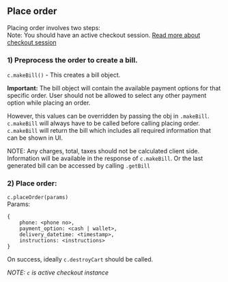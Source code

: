 ## Place order
Placing order involves two steps:  
Note: You should have an active checkout session. [Read more about checkout session](https://github.com/urbanpiper/up-sdk/wiki/Checkout)

### 1) Preprocess the order to create a bill.
`c.makeBill()` - This creates a bill object.

**Important:** The bill object will contain the available payment options for that specific order. User should not be allowed to select any other payment option while placing an order.

However, this values can be overridden by passing the obj in `.makeBill`.   
`c.makeBill` will always have to be called before calling placing order.  
`c.makeBill` will return the bill which includes all required information that can be shown in UI.  

NOTE: Any charges, total, taxes should not be calculated client side. Information will be available in the response of `c.makeBill`. Or the last generated bill can be accessed by calling `.getBill`  

### 2) Place order:  
`c.placeOrder(params)`  
Params:
```
{
    phone: <phone no>,
    payment_option: <cash | wallet>,
    delivery_datetime: <timestamp>,
    instructions: <instructions>
}
```  
On success, ideally `c.destroyCart` should be called.

_NOTE: `c` is active checkout instance_
